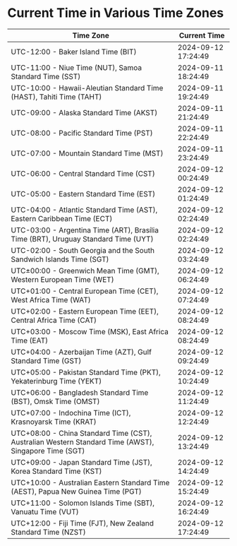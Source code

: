 # Current Time in Various Time Zones

| Time Zone | Current Time |
|-----------|--------------|
| UTC-12:00 - Baker Island Time (BIT) | 2024-09-12 17:24:49 |
| UTC-11:00 - Niue Time (NUT), Samoa Standard Time (SST) | 2024-09-11 18:24:49 |
| UTC-10:00 - Hawaii-Aleutian Standard Time (HAST), Tahiti Time (TAHT) | 2024-09-11 19:24:49 |
| UTC-09:00 - Alaska Standard Time (AKST) | 2024-09-11 21:24:49 |
| UTC-08:00 - Pacific Standard Time (PST) | 2024-09-11 22:24:49 |
| UTC-07:00 - Mountain Standard Time (MST) | 2024-09-11 23:24:49 |
| UTC-06:00 - Central Standard Time (CST) | 2024-09-12 00:24:49 |
| UTC-05:00 - Eastern Standard Time (EST) | 2024-09-12 01:24:49 |
| UTC-04:00 - Atlantic Standard Time (AST), Eastern Caribbean Time (ECT) | 2024-09-12 02:24:49 |
| UTC-03:00 - Argentina Time (ART), Brasília Time (BRT), Uruguay Standard Time (UYT) | 2024-09-12 02:24:49 |
| UTC-02:00 - South Georgia and the South Sandwich Islands Time (SGT) | 2024-09-12 03:24:49 |
| UTC±00:00 - Greenwich Mean Time (GMT), Western European Time (WET) | 2024-09-12 06:24:49 |
| UTC+01:00 - Central European Time (CET), West Africa Time (WAT) | 2024-09-12 07:24:49 |
| UTC+02:00 - Eastern European Time (EET), Central Africa Time (CAT) | 2024-09-12 08:24:49 |
| UTC+03:00 - Moscow Time (MSK), East Africa Time (EAT) | 2024-09-12 08:24:49 |
| UTC+04:00 - Azerbaijan Time (AZT), Gulf Standard Time (GST) | 2024-09-12 09:24:49 |
| UTC+05:00 - Pakistan Standard Time (PKT), Yekaterinburg Time (YEKT) | 2024-09-12 10:24:49 |
| UTC+06:00 - Bangladesh Standard Time (BST), Omsk Time (OMST) | 2024-09-12 11:24:49 |
| UTC+07:00 - Indochina Time (ICT), Krasnoyarsk Time (KRAT) | 2024-09-12 12:24:49 |
| UTC+08:00 - China Standard Time (CST), Australian Western Standard Time (AWST), Singapore Time (SGT) | 2024-09-12 13:24:49 |
| UTC+09:00 - Japan Standard Time (JST), Korea Standard Time (KST) | 2024-09-12 14:24:49 |
| UTC+10:00 - Australian Eastern Standard Time (AEST), Papua New Guinea Time (PGT) | 2024-09-12 15:24:49 |
| UTC+11:00 - Solomon Islands Time (SBT), Vanuatu Time (VUT) | 2024-09-12 16:24:49 |
| UTC+12:00 - Fiji Time (FJT), New Zealand Standard Time (NZST) | 2024-09-12 17:24:49 |

